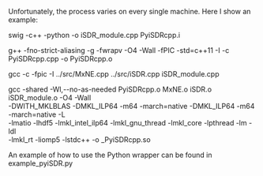
Unfortunately, the process varies on every single machine. Here I show an example:

swig -c++ -python -o iSDR_module.cpp PyiSDRcpp.i

g++ -fno-strict-aliasing -g -fwrapv -O4 -Wall -fPIC -std=c++11 -I -c PyiSDRcpp.cpp -o PyiSDRcpp.o

gcc -c -fpic -I ../src/MxNE.cpp ../src/iSDR.cpp iSDR_module.cpp

gcc -shared -Wl,--no-as-needed PyiSDRcpp.o MxNE.o iSDR.o iSDR_module.o -O4 -Wall \
-DWITH_MKLBLAS -DMKL_ILP64 -m64 -march=native -DMKL_ILP64 -m64 -march=native -L \
-lmatio -lhdf5 -lmkl_intel_ilp64 -lmkl_gnu_thread -lmkl_core -lpthread -lm -ldl \
-lmkl_rt -liomp5 -lstdc++ -o _PyiSDRcpp.so

An example of how to use the Python wrapper can be found in example_pyiSDR.py
